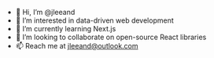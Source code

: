 - 👋 Hi, I’m @jleeand
- 👀 I’m interested in data-driven web development
- 🌱 I’m currently learning Next.js
- 💞️ I’m looking to collaborate on open-source React libraries
- 📫 Reach me at jleeand@outlook.com
